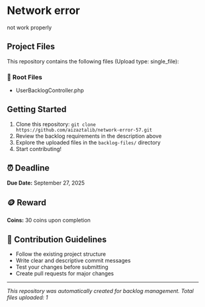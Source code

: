 # Network error

not work properly

## Project Files

This repository contains the following files (Upload type: single_file):

### 📄 Root Files
- UserBacklogController.php

## Getting Started

1. Clone this repository: `git clone https://github.com/aizaztalib/network-error-57.git`
2. Review the backlog requirements in the description above
3. Explore the uploaded files in the `backlog-files/` directory
4. Start contributing!

## ⏰ Deadline

**Due Date:** September 27, 2025

## 🪙 Reward

**Coins:** 30 coins upon completion

## 🤝 Contribution Guidelines

- Follow the existing project structure
- Write clear and descriptive commit messages
- Test your changes before submitting
- Create pull requests for major changes

---

*This repository was automatically created for backlog management. Total files uploaded: 1*
